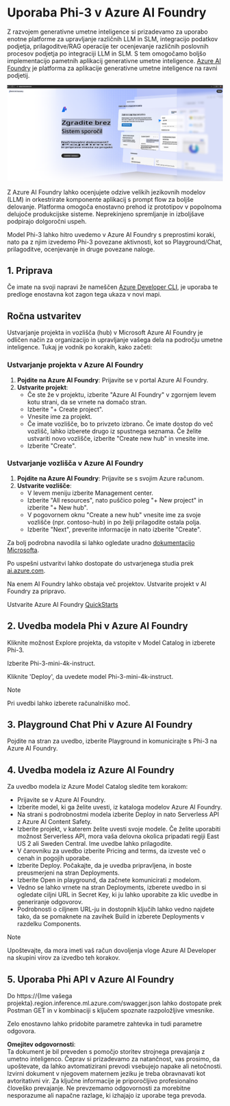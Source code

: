 # **Uporaba Phi-3 v Azure AI Foundry**

Z razvojem generativne umetne inteligence si prizadevamo za uporabo enotne platforme za upravljanje različnih LLM in SLM, integracijo podatkov podjetja, prilagoditve/RAG operacije ter ocenjevanje različnih poslovnih procesov podjetja po integraciji LLM in SLM. S tem omogočamo boljšo implementacijo pametnih aplikacij generativne umetne inteligence. [Azure AI Foundry](https://ai.azure.com) je platforma za aplikacije generativne umetne inteligence na ravni podjetij.

![aistudo](../../../../translated_images/aifoundry_home.ffa4fe13d11f26171097f8666a1db96ac0979ffa1adde80374c60d1136c7e1de.sl.png)

Z Azure AI Foundry lahko ocenjujete odzive velikih jezikovnih modelov (LLM) in orkestrirate komponente aplikacij s prompt flow za boljše delovanje. Platforma omogoča enostavno prehod iz prototipov v popolnoma delujoče produkcijske sisteme. Neprekinjeno spremljanje in izboljšave podpirajo dolgoročni uspeh.

Model Phi-3 lahko hitro uvedemo v Azure AI Foundry s preprostimi koraki, nato pa z njim izvedemo Phi-3 povezane aktivnosti, kot so Playground/Chat, prilagoditve, ocenjevanje in druge povezane naloge.

## **1. Priprava**

Če imate na svoji napravi že nameščen [Azure Developer CLI](https://learn.microsoft.com/azure/developer/azure-developer-cli/overview?WT.mc_id=aiml-138114-kinfeylo), je uporaba te predloge enostavna kot zagon tega ukaza v novi mapi.

## Ročna ustvaritev

Ustvarjanje projekta in vozlišča (hub) v Microsoft Azure AI Foundry je odličen način za organizacijo in upravljanje vašega dela na področju umetne inteligence. Tukaj je vodnik po korakih, kako začeti:

### Ustvarjanje projekta v Azure AI Foundry

1. **Pojdite na Azure AI Foundry**: Prijavite se v portal Azure AI Foundry.
2. **Ustvarite projekt**:
   - Če ste že v projektu, izberite "Azure AI Foundry" v zgornjem levem kotu strani, da se vrnete na domačo stran.
   - Izberite "+ Create project".
   - Vnesite ime za projekt.
   - Če imate vozlišče, bo to privzeto izbrano. Če imate dostop do več vozlišč, lahko izberete drugo iz spustnega seznama. Če želite ustvariti novo vozlišče, izberite "Create new hub" in vnesite ime.
   - Izberite "Create".

### Ustvarjanje vozlišča v Azure AI Foundry

1. **Pojdite na Azure AI Foundry**: Prijavite se s svojim Azure računom.
2. **Ustvarite vozlišče**:
   - V levem meniju izberite Management center.
   - Izberite "All resources", nato puščico poleg "+ New project" in izberite "+ New hub".
   - V pogovornem oknu "Create a new hub" vnesite ime za svoje vozlišče (npr. contoso-hub) in po želji prilagodite ostala polja.
   - Izberite "Next", preverite informacije in nato izberite "Create".

Za bolj podrobna navodila si lahko ogledate uradno [dokumentacijo Microsofta](https://learn.microsoft.com/azure/ai-studio/how-to/create-projects).

Po uspešni ustvaritvi lahko dostopate do ustvarjenega studia prek [ai.azure.com](https://ai.azure.com/).

Na enem AI Foundry lahko obstaja več projektov. Ustvarite projekt v AI Foundry za pripravo.

Ustvarite Azure AI Foundry [QuickStarts](https://learn.microsoft.com/azure/ai-studio/quickstarts/get-started-code)

## **2. Uvedba modela Phi v Azure AI Foundry**

Kliknite možnost Explore projekta, da vstopite v Model Catalog in izberete Phi-3.

Izberite Phi-3-mini-4k-instruct.

Kliknite 'Deploy', da uvedete model Phi-3-mini-4k-instruct.

> [!NOTE]
>
> Pri uvedbi lahko izberete računalniško moč.

## **3. Playground Chat Phi v Azure AI Foundry**

Pojdite na stran za uvedbo, izberite Playground in komunicirajte s Phi-3 na Azure AI Foundry.

## **4. Uvedba modela iz Azure AI Foundry**

Za uvedbo modela iz Azure Model Catalog sledite tem korakom:

- Prijavite se v Azure AI Foundry.
- Izberite model, ki ga želite uvesti, iz kataloga modelov Azure AI Foundry.
- Na strani s podrobnostmi modela izberite Deploy in nato Serverless API z Azure AI Content Safety.
- Izberite projekt, v katerem želite uvesti svoje modele. Če želite uporabiti možnost Serverless API, mora vaša delovna okolica pripadati regiji East US 2 ali Sweden Central. Ime uvedbe lahko prilagodite.
- V čarovniku za uvedbo izberite Pricing and terms, da izveste več o cenah in pogojih uporabe.
- Izberite Deploy. Počakajte, da je uvedba pripravljena, in boste preusmerjeni na stran Deployments.
- Izberite Open in playground, da začnete komunicirati z modelom.
- Vedno se lahko vrnete na stran Deployments, izberete uvedbo in si ogledate ciljni URL in Secret Key, ki ju lahko uporabite za klic uvedbe in generiranje odgovorov.
- Podrobnosti o ciljnem URL-ju in dostopnih ključih lahko vedno najdete tako, da se pomaknete na zavihek Build in izberete Deployments v razdelku Components.

> [!NOTE]
> Upoštevajte, da mora imeti vaš račun dovoljenja vloge Azure AI Developer na skupini virov za izvedbo teh korakov.

## **5. Uporaba Phi API v Azure AI Foundry**

Do https://{Ime vašega projekta}.region.inference.ml.azure.com/swagger.json lahko dostopate prek Postman GET in v kombinaciji s ključem spoznate razpoložljive vmesnike.

Zelo enostavno lahko pridobite parametre zahtevka in tudi parametre odgovora.

**Omejitev odgovornosti**:  
Ta dokument je bil preveden s pomočjo storitev strojnega prevajanja z umetno inteligenco. Čeprav si prizadevamo za natančnost, vas prosimo, da upoštevate, da lahko avtomatizirani prevodi vsebujejo napake ali netočnosti. Izvirni dokument v njegovem maternem jeziku je treba obravnavati kot avtoritativni vir. Za ključne informacije je priporočljivo profesionalno človeško prevajanje. Ne prevzemamo odgovornosti za morebitne nesporazume ali napačne razlage, ki izhajajo iz uporabe tega prevoda.